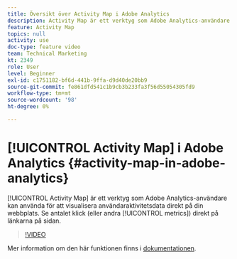 ```yaml
---
title: Översikt över Activity Map i Adobe Analytics
description: Activity Map är ett verktyg som Adobe Analytics-användare kan använda för att visualisera användaraktivitetsdata direkt på din webbplats. Se antalet klick (eller andra mätvärden) direkt på länkarna på sidan.
feature: Activity Map
topics: null
activity: use
doc-type: feature video
team: Technical Marketing
kt: 2349
role: User
level: Beginner
exl-id: c1751182-bf6d-441b-9ffa-d9d40de20bb9
source-git-commit: fe861dfd541c1b9cb3b233fa3f56d55054305fd9
workflow-type: tm+mt
source-wordcount: '98'
ht-degree: 0%

---
```


# [!UICONTROL Activity Map] i Adobe Analytics {#activity-map-in-adobe-analytics}

[!UICONTROL Activity Map] är ett verktyg som Adobe Analytics-användare kan använda för att visualisera användaraktivitetsdata direkt på din webbplats. Se antalet klick (eller andra [!UICONTROL metrics]) direkt på länkarna på sidan.

>[!VIDEO](https://video.tv.adobe.com/v/25451/?quality=12)

Mer information om den här funktionen finns i [dokumentationen](https://experienceleague.adobe.com/docs/analytics/analyze/activity-map/activity-map.html?lang=en).
